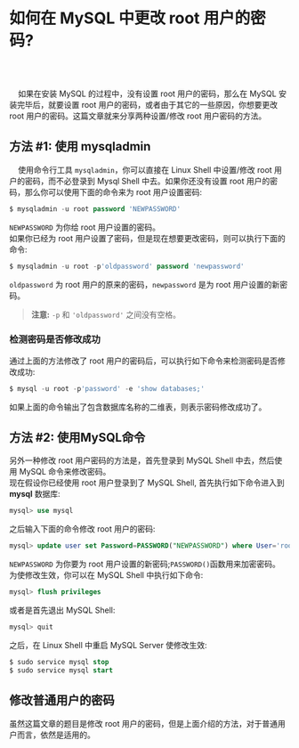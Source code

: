 # 如何在 MySQL 中更改 root 用户的密码?       
<!--
2016-05-31 
--><br /><br />                 
            
&nbsp;&nbsp;&nbsp;&nbsp;如果在安装 MySQL 的过程中，没有设置 root 用户的密码，那么在 MySQL 安装完毕后，就要设置 root 用户的密码，或者由于其它的一些原因，你想要更改 root 用户的密码。这篇文章就来分享两种设置/修改 root 用户密码的方法。                 
             
## 方法 #1: 使用 mysqladmin
&nbsp;&nbsp;&nbsp;&nbsp;使用命令行工具 `mysqladmin`，你可以直接在 Linux Shell 中设置/修改 root 用户的密码，而不必登录到 Mysql Shell 中去。如果你还没有设置 root 用户的密码，那么你可以使用下面的命令来为 root 用户设置密码:            
           
```sql
$ mysqladmin -u root password 'NEWPASSWORD'
```
`NEWPASSWORD` 为你给 root 用户设置的密码。             
如果你已经为 root 用户设置了密码，但是现在想要更改密码，则可以执行下面的命令:             
           
```sql
$ mysqladmin -u root -p'oldpassword' password 'newpassword'
```
`oldpassword` 为 root 用户的原来的密码，`newpassword` 是为 root 用户设置的新密码。                   

> **注意:** `-p` 和 `'oldpassword'` 之间没有空格。                 

### 检测密码是否修改成功           
通过上面的方法修改了 root 用户的密码后，可以执行如下命令来检测密码是否修改成功:              
            
```sql
$ mysql -u root -p'password' -e 'show databases;'
```
如果上面的命令输出了包含数据库名称的二维表，则表示密码修改成功了。                      

## 方法 #2: 使用MySQL命令               
另外一种修改 root 用户密码的方法是，首先登录到 MySQL Shell 中去，然后使用 MySQL 命令来修改密码。       
现在假设你已经使用 root 用户登录到了 MySQL Shell, 首先执行如下命令进入到 **mysql** 数据库:               
            
```sql
mysql> use mysql
```
之后输入下面的命令修改 root 用户的密码:            

```sql
mysql> update user set Password=PASSWORD("NEWPASSWORD") where User='root';
```
`NEWPASSWORD` 为你要为 root 用户设置的新密码;`PASSWORD()`函数用来加密密码。                       
为使修改生效，你可以在 MySQL Shell 中执行如下命令:               
           
```sql
mysql> flush privileges
```
或者是首先退出 MySQL Shell:           

```sql
mysql> quit
```
之后，在 Linux Shell 中重启 MySQL Server 使修改生效:           

```sql
$ sudo service mysql stop
$ sudo service mysql start
```

## 修改普通用户的密码
虽然这篇文章的题目是修改 root 用户的密码，但是上面介绍的方法，对于普通用户而言，依然是适用的。                 

